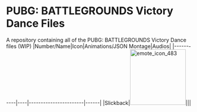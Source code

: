 # PUBG: BATTLEGROUNDS Victory Dance Files
A repository containing all of the PUBG: BATTLEGROUNDS Victory Dance files (WIP)
|Number/Name|Icon|Animations/JSON Montage|Audios|
|-----------|----|-----------------------|------|
|Slickback|<img src="https://github.com/MuriloGaming19/pubg-vd-files/blob/9311a257eff854db894f0369aec3ee3b16f13e2c/files/slickback/icon/emote_icon_483.png" alt="emote_icon_483" width="150"/>|||
